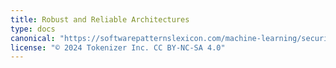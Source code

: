```yaml
---
title: Robust and Reliable Architectures
type: docs
canonical: "https://softwarepatternslexicon.com/machine-learning/security/robust-and-reliable-architectures"
license: "© 2024 Tokenizer Inc. CC BY-NC-SA 4.0"
---
```

